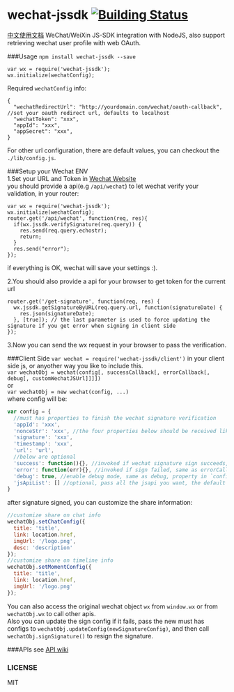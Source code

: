 # wechat-jssdk [![Building Status](https://travis-ci.org/JasonBoy/wechat-jssdk.svg?branch=master)](https://travis-ci.org/JasonBoy/wechat-jssdk)
[中文使用文档](https://github.com/JasonBoy/wechat-jssdk/wiki/%E4%B8%AD%E6%96%87%E4%BD%BF%E7%94%A8%E6%96%87%E6%A1%A3) WeChat/WeiXin JS-SDK integration with NodeJS, also support retrieving wechat user profile with web OAuth. 

###Usage
`npm install wechat-jssdk --save`  
```
var wx = require('wechat-jssdk');
wx.initialize(wechatConfig);
```

Required `wechatConfig` info:  
```
{
  "wechatRedirectUrl": "http://yourdomain.com/wechat/oauth-callback", //set your oauth redirect url, defaults to localhost
  "wechatToken": "xxx",
  "appId": "xxx",
  "appSecret": "xxx",
}
```

For other url configuration, there are default values, you can checkout the `./lib/config.js`.
  
###Setup your Wechat ENV  
1.Set your URL and Token in [Wechat Website](https://mp.weixin.qq.com)  
  you should provide a api(e.g `/api/wechat`) to let wechat verify your validation, 
  in your router: 
  ```
  var wx = require('wechat-jssdk');
  wx.initialize(wechatConfig);
  router.get('/api/wechat', function(req, res){
    if(wx.jssdk.verifySignature(req.query)) {
      res.send(req.query.echostr);
      return;
    }
    res.send("error");
  });
  ```
  if everything is OK, wechat will save your settings :).

2.You should also provide a api for your browser to get token for the current url  
  ```
  router.get('/get-signature', function(req, res) {
    wx.jssdk.getSignatureByURL(req.query.url, function(signatureDate) {
      res.json(signatureDate);
    }, [true]); // the last parameter is used to force updating the signature if you get error when signing in client side  
  });
  ```
3.Now you can send the wx request in your browser to pass the verification.


###Client Side
`var wechat = require('wechat-jssdk/client')` in your client side js, or anyother way you like to include this.  
`var wechatObj = wechat(config[, successCallback[, errorCallback[, debug[, customWechatJSUrl]]]])`  
or  
`var wechatObj = new wechat(config, ...)`  
where config will be: 

```javascript
var config = {
  //must has properties to finish the wechat signature verification
  'appId': 'xxx',
  'nonceStr': 'xxx', //the four properties below should be received like api '/get-signature' above
  'signature': 'xxx',
  'timestamp': 'xxx',
  'url': 'url',
  //below are optional
  'success': function(){}, //invoked if wechat signature sign succeeds, same as successCallback
  'error': function(err){}, //invoked if sign failed, same as errorCallback
  'debug': true, //enable debug mode, same as debug, property in `config` object has higher priority
  'jsApiList': [] //optional, pass all the jsapi you want, the default will be ['onMenuShareTimeline', 'onMenuShareAppMessage']
}
```
after signature signed, you can customize the share information:  
```javascript
//customize share on chat info
wechatObj.setChatConfig({
  title: 'title',
  link: location.href,
  imgUrl: '/logo.png',
  desc: 'description'
});
//customize share on timeline info
wechatObj.setMomentConfig({
  title: 'title',
  link: location.href,
  imgUrl: '/logo.png'
});
```
You can also access the original wechat object `wx` from `window.wx` or from `wechatObj.wx` to call other apis.  
Also you can update the sign config if it fails, pass the new must has configs to `wechatObj.updateConfig(newSignatureConfig)`, and then call `wechatObj.signSignature()` to resign the signature.

###APIs
see [API wiki](https://github.com/JasonBoy/wechat-jssdk/wiki/API)

### LICENSE

MIT
